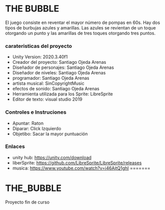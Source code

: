 # THE BUBBLE #

El juego consiste en reventar el mayor número de pompas en 60s.
Hay dos tipos de burbujas azules y amarillas.
Las azules se revientan de un toque otorgando un punto y 
las amarillas de tres toques otorgando tres puntos.

### carateristicas del proyecto ###

* Unity Version: 2020.3.40f1
* Creador del proyecto: Santiago Ojeda Arenas
* Diseñador de personajes: Santiago Ojeda Arenas
* Diseñador de niveles: Santiago Ojeda Arenas
* programador:  Santiago Ojeda Arenas
* artista musical: SinCopyrightMusic
* efectos de sonido: Santiago Ojeda Arenas
* Herramienta utilizada para los Sprite: LibreSprite
* Editor de texto: visual studio 2019

### Controles e Instruciones ###

* Apuntar: Raton
* Diparar: Click Izquierdo
* Objetibo: Sacar la mayor puntuación

### Enlaces ###

* unity hub: https://unity.com/download
* liberSprite: https://github.com/LibreSprite/LibreSprite/releases
* musica: https://www.youtube.com/watch?v=i46AjtQ1ghI
=======
# THE_BUBBLE
Proyecto fin de curso
